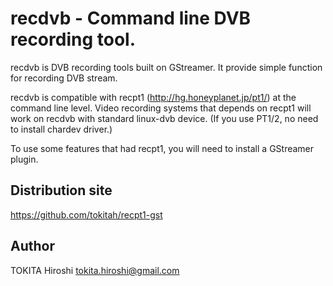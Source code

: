recdvb - Command line DVB recording tool.
=========================================

recdvb is DVB recording tools built on GStreamer.
It provide simple function for recording DVB stream.

recdvb is compatible with recpt1 (http://hg.honeyplanet.jp/pt1/) 
at the command line level.
Video recording systems that depends on recpt1 will work on 
recdvb with standard linux-dvb device. 
(If you use PT1/2, no need to install chardev driver.) 

To use some features that had recpt1, you will need to install
a GStreamer plugin.


Distribution site
-----------------
https://github.com/tokitah/recpt1-gst


Author
------
TOKITA Hiroshi <tokita.hiroshi@gmail.com>
